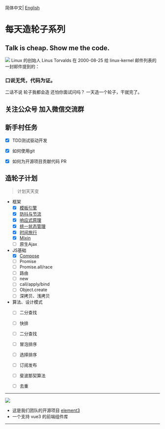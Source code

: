 简体中文| [English](./README.en-US.md)

# 每天造轮子系列

## Talk is cheap. Show me the code.

![](https://p9-juejin.byteimg.com/tos-cn-i-k3u1fbpfcp/3556bd78c0004d7598181c02659b35b8~tplv-k3u1fbpfcp-watermark.image)
Linux 的创始人 Linus Torvalds 在 2000-08-25 给 linux-kernel 邮件列表的一封邮件提到的：

### 口说无凭，代码为证。
二话不说 轮子我都会造 还怕你面试问吗？
一天造一个轮子，干就完了。



## 关注公众号 加入微信交流群



## 新手村任务
- [x] TDD测试驱动开发
- [x] 如何使用git
- [x] 如何为开源项目贡献代码 PR


## 造轮子计划 
> 计划天天变
- 框架
  - [x] [模板引擎](https://juejin.im/post/6884138429181870093)
  - [x] [防抖与节流](https://juejin.im/post/6885250789825052679)
  - [x] [响应式原理](https://juejin.im/post/6885546581438201869)
  - [x] [统一状态管理](https://juejin.im/post/6886002492577234952)
  - [x] [时间旅行](https://juejin.im/post/6887844088335302670)
  - [x] [Mixin](https://juejin.cn/post/6891935359651807239)
  - [ ] 原生Ajax
- JS基础
  - [x]  [Compose](https://juejin.cn/post/6893338774088974343)
  - [ ]  Promise
  - [ ]  Promise.all/race
  - [ ]  路由
  - [ ]  new
  - [ ]  call/apply/bind
  - [ ]  Object.create
  - [ ]  深拷贝、浅拷贝
- 算法、设计模式
  - [ ]  二分查找
  - [ ]  快排
  - [ ]  二分查找
  - [ ]  冒泡排序
  - [ ]  选择排序
  - [ ]  订阅发布
  - [ ]  斐波那契算法
  - [ ]  去重


---
![](//p3-juejin.byteimg.com/tos-cn-i-k3u1fbpfcp/058f20e8cee84bdb9c0a62b36dc084e5~tplv-k3u1fbpfcp-zoom-1.image)
- 这是我们团队的开源项目 [element3](https://github.com/kkbjs/element3)
- 一个支持 vue3 的前端组件库
---

